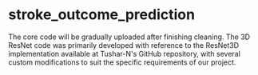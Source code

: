 # stroke_outcome_prediction

The core code will be gradually uploaded after finishing cleaning. The 3D ResNet code was primarily developed with reference to the ResNet3D implementation available at Tushar-N's GitHub repository, with several custom modifications to suit the specific requirements of our project.
